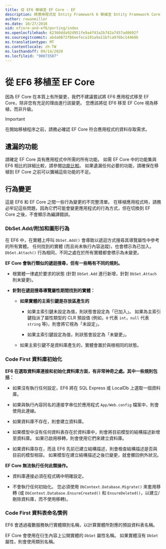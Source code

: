 ```yaml
---
title: 從 EF6 移植至 EF Core - EF
description: 將應用程式從 Entity Framework 6 移植至 Entity Framework Core 的一般資訊
author: rowanmiller
ms.date: 10/27/2016
uid: efcore-and-ef6/porting/index
ms.openlocfilehash: 62360dda92d951fe9a4f43a2b742a7457ad8692f
ms.sourcegitcommit: abda0872f86eefeca191a9a11bfca976bc14468b
ms.translationtype: MT
ms.contentlocale: zh-TW
ms.lasthandoff: 09/14/2020
ms.locfileid: "90073587"
---
```

# <a name="porting-from-ef6-to-ef-core"></a>從 EF6 移植至 EF Core

因為 EF Core 在本質上有所變更，我們不建議嘗試將 EF6 應用程式移至 EF Core，除非您有充足的理由進行該變更。
您應該將從 EF6 移至 EF Core 視為移植，而非升級。

> [!IMPORTANT]
> 在開始移植程序之前，請務必確認 EF Core 符合應用程式的資料存取需求。

## <a name="missing-features"></a>遺漏的功能

請確定 EF Core 具有應用程式中所需的所有功能。 如需 EF Core 中的功能集與 EF6 相比的詳細比較，請參閱[功能比較](xref:efcore-and-ef6/index)。 如果遺漏任何必要的功能，請確保在移植到 EF Core 之前可以彌補這些功能的不足。

## <a name="behavior-changes"></a>行為變更

這是 EF6 和 EF Core 之間一些行為變更的不完整清單。 在移植應用程式時，請務必牢記這些問題，因為它們可能會變更應用程式的行為方式，但在切換到 EF Core 之後，不會顯示為編譯錯誤。

### <a name="dbsetaddattach-and-graph-behavior"></a>DbSet.Add/附加和圖形行為

在 EF6 中，在實體上呼叫 `DbSet.Add()` 會導致以遞迴方式搜尋其導覽屬性中參考的所有實體。 任何找到的實體 (而且尚未執行內容追蹤)，也會標示為已加入。 `DbSet.Attach()` 行為相同，不同之處在於所有實體都會標示為未變更。

**EF Core 會執行類似的遞迴搜尋，但有一些略有不同的規則。**

*  根實體一律處於要求的狀態 (針對 `DbSet.Add` 進行新增，針對 `DbSet.Attach` 則未變更)。

*  **針對在遞迴搜尋導覽屬性期間找到的實體：**

    *  **如果實體的主索引鍵是存放區產生的**

        * 如果主索引鍵未設定為值，則狀態會設定為「已加入」。 如果為主索引鍵指派了屬性類型的 CLR 預設值 (例如，`0` 代表 `int`，`null` 代表 `string` 等)，則會將它視為「未設定」。

        * 如果主索引鍵設定為值，則狀態會設定為「未變更」。

    *  如果主索引鍵不是資料庫產生的，實體會置於與根相同的狀態。

### <a name="code-first-database-initialization"></a>Code First 資料庫初始化

**EF6 在選取資料庫連接和初始化資料庫方面，有非常神奇之處。其中一些規則包括：**

* 如果沒有執行任何設定，EF6 將在 SQL Express 或 LocalDb 上選取一個資料庫。

* 如果與執行內容同名的連接字串位於應用程式 `App/Web.config` 檔案中，則會使用此連線。

* 如果資料庫不存在，則會建立資料庫。

* 如果模型中沒有任何資料表存在於資料庫中，則會將目前模型的結構描述新增至資料庫。 如果已啟用移轉，則會使用它們來建立資料庫。

* 如果資料庫存在，而且 EF6 先前已建立結構描述，則會檢查結構描述是否與目前的模型相容。 如果模型在建立結構描述之後已變更，就會擲回例外狀況。

**EF Core 無法執行任何此類操作。**

* 資料庫連接必須在程式碼中明確設定。

* 不會執行任何初始化。 您必須使用 `DbContext.Database.Migrate()` 來套用移轉 (或 `DbContext.Database.EnsureCreated()` 和 `EnsureDeleted()`，以建立/刪除資料庫，而不使用移轉)。

### <a name="code-first-table-naming-convention"></a>Code First 資料表命名慣例

EF6 會透過複數服務執行實體類別名稱，以計算實體所對應的預設資料表名稱。

EF Core 會使用在衍生內容上公開實體的 `DbSet` 屬性名稱。 如果實體沒有 `DbSet` 屬性，則會使用類別名稱。
